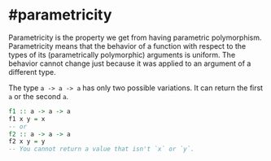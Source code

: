 # #parametricity 

Parametricity is the property we get from having parametric polymorphism. Parametricity means that the behavior of a function with respect to the types of its (parametrically polymorphic) arguments is uniform. The behavior cannot change just because it was applied to an argument of a different type.

The type `a -> a -> a` has only two possible variations. It can return the first `a` or the second `a`. 
```haskell
f1 :: a -> a -> a
f1 x y = x 
-- or
f2 :: a -> a -> a
f2 x y = y
-- You cannot return a value that isn't `x` or `y`.
```